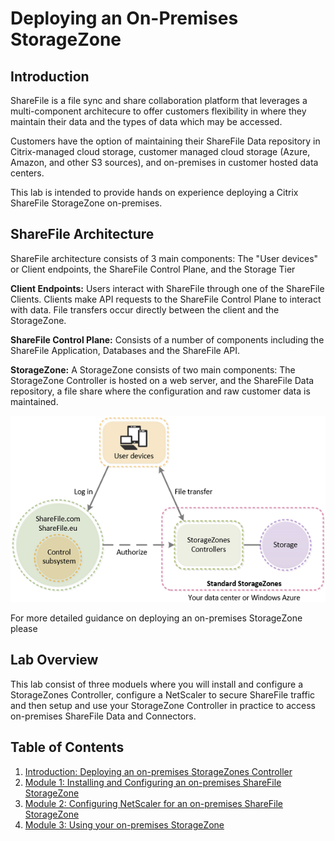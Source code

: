 # Deploying an On-Premises StorageZone

## Introduction

ShareFile is a file sync and share collaboration platform that leverages a multi-component architecure to offer customers flexibility in where they maintain their data and the types of data which may be accessed.

Customers have the option of maintaining their ShareFile Data repository in Citrix-managed cloud storage, customer managed cloud storage (Azure, Amazon, and other S3 sources), and on-premises in customer hosted data centers.

This lab is intended to provide hands on experience deploying a Citrix ShareFile StorageZone on-premises.

## ShareFile Architecture

ShareFile architecture consists of 3 main components: The "User devices" or Client endpoints, the ShareFile Control Plane, and the Storage Tier

**Client Endpoints:** Users interact with ShareFile through one of the ShareFile Clients. Clients make API requests to the ShareFile Control Plane to interact with data. File transfers occur directly between the client and the StorageZone.

**ShareFile Control Plane:** Consists of a number of components including the ShareFile Application, Databases and the ShareFile API.

**StorageZone:** A StorageZone consists of two main components: The StorageZone Controller is hosted on a web server, and the ShareFile Data repository, a file share where the configuration and raw customer data is maintained.

![Customer-managed StorageZones architecture](images/customer-managed.png)


For more detailed guidance on deploying an on-premises StorageZone please [](http://docs.citrix.com/en-us/storagezones-controller/4-0/sf-deploy.html)

## Lab Overview

This lab consist of three moduels where you will install and configure a StorageZones Controller, configure a NetScaler to secure ShareFile traffic and then setup and use your StorageZone Controller in practice to access on-premises ShareFile Data and Connectors.

## Table of Contents

1. [Introduction: Deploying an on-premises StorageZones Controller](..)
2. [Module 1: Installing and Configuring an on-premises ShareFile StorageZone](/Module-1)
3. [Module 2: Configuring NetScaler for an on-premises ShareFile StorageZone](/Module-2)
4. [Module 3: Using your on-premises StorageZone](/Module-3)
